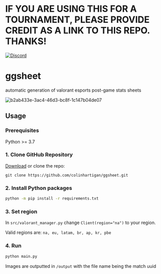 # **IF YOU ARE USING THIS FOR A TOURNAMENT, PLEASE PROVIDE CREDIT AS A LINK TO THIS REPO. THANKS!**

[![Discord](https://img.shields.io/badge/discord-join-7389D8?style=flat&logo=discord)](https://discord.gg/uGuswsZwAT)

# ggsheet
 automatic generation of valorant esports post-game stats sheets

![b2ab433e-3ac4-46d3-bc8f-1c147b04de07](https://user-images.githubusercontent.com/42125428/144948070-98fe383f-3c0e-4dc6-b3f9-6d11a2ac4793.png)

## Usage

### Prerequisites
Python >= 3.7

### 1. Clone GitHub Repository
[Download](https://github.com/colinhartigan/ggsheet/archive/refs/heads/master.zip) or clone the repo:
```
git clone https://github.com/colinhartigan/ggsheet.git
```

### 2. Install Python packages
```cmd
python -m pip install -r requirements.txt
```

### 3. Set region
In `src/valorant_manager.py` change `Client(region="na")` to your region.

Valid regions are: `na, eu, latam, br, ap, kr, pbe`

### 4. Run
```cmd
python main.py
```
Images are outputted in `/output` with the file name being the match uuid
